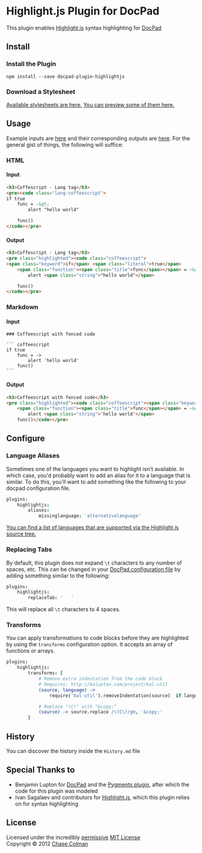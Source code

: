 # Highlight.js Plugin for DocPad
This plugin enables [Highlight.js](https://github.com/isagalaev/highlight.js) syntax highlighting for [DocPad](https://docpad.org)


## Install

### Install the Plugin

```
npm install --save docpad-plugin-highlightjs
```

### Download a Stylesheet

[Available stylesheets are here.](https://github.com/isagalaev/highlight.js/tree/master/src/styles) [You can preview some of them here.](http://softwaremaniacs.org/media/soft/highlight/test.html)


## Usage

Example inputs are [here](https://github.com/docpad/docpad-plugin-highlightjs/tree/master/test/src/documents) and their corresponding outputs are [here](https://github.com/docpad/docpad-plugin-highlightjs/tree/master/test/out-expected). For the general gist of things, the following will suffice:

### HTML

#### Input

``` html
<h3>Coffescript - Lang tag</h3>
<pre><code class="lang-coffeescript">
if true
	func = -&gt;
		alert "hello world"

	func()
</code></pre>
```

#### Output

``` html
<h3>Coffescript - Lang tag</h3>
<pre class="highlighted"><code class="coffeescript">
<span class="keyword">if</span> <span class="literal">true</span>
	<span class="function"><span class="title">func</span></span> = -&gt;
		alert <span class="string">"hello world"</span>

	func()
</code></pre>
```

### Markdown

#### Input

	### Coffeescript with fenced code

	``` coffeescript
	if true
		func = ->
			alert 'hello world'
		func()
	```

#### Output

``` html
<h3>Coffeescript with fenced code</h3>
<pre class="highlighted"><code class="coffeescript"><span class="keyword">if</span> <span class="literal">true</span>
	<span class="function"><span class="title">func</span></span> = -&gt;
		alert <span class="string">'hello world'</span>
	func()</code></pre>
```


## Configure

### Language Aliases
Sometimes one of the languages you want to highlight isn't available. In which case, you'd probably want to add an alias for it to a language that is similar. To do this, you'll want to add something like the following to your docpad configuration file.

``` coffee
plugins:
	highlightjs:
		aliases:
			missinglanguage: 'alternativelanguage'
```

[You can find a list of languages that are supported via the Highlight.js source tree.](https://github.com/isagalaev/highlight.js/tree/master/src/languages)


### Replacing Tabs
By default, this plugin does not expand `\t` characters to any number of spaces, etc.
This can be changed in your [DocPad configuration file](https://github.com/bevry/docpad/wiki/Configuration) by adding something similar to the following:

``` coffee
plugins:
	highlightjs:
		replaceTab: '	'
```

This will replace all `\t` characters to 4 spaces.


### Transforms

You can apply transformations to code blocks before they are highlighted by using the `transforms` configuration option. It accepts an array of functions or arrays.

``` coffee
plugins:
	highlightjs:
		transforms: [
			# Remove extra indentation from the code block
			# Requires: http://balupton.com/project/bal-util
			(source, language) ->
				require('bal-util').removeIndentation(source)  if language in ['bash','coffeescript']

			# Replace "(C)" with "&copy;"
			(source) -> source.replace /\(C\)/gm, '&copy;'
		]
```


## History
You can discover the history inside the `History.md` file


## Special Thanks to
- Benjamin Lupton for [DocPad](https://docpad.org) and the [Pygments plugin](https://github.com/bevry/docpad-extras/tree/master/plugins/pygments), after which the code for this plugin was modeled
- Ivan Sagalaev and contributors for [Highlight.js](https://github.com/isagalaev/highlight.js), which this plugin relies on for syntax highlighting


## License
Licensed under the incredibly [permissive](http://en.wikipedia.org/wiki/Permissive_free_software_licence) [MIT License](http://creativecommons.org/licenses/MIT/)
<br/>Copyright &copy; 2012 [Chase Colman](http://thedev.infinityatlas.com)
